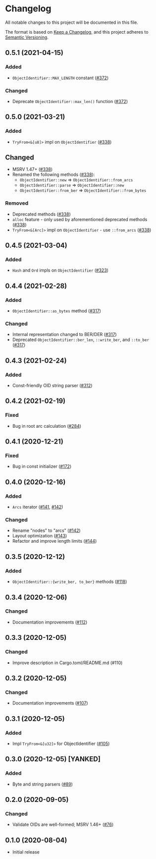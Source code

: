 # Changelog
All notable changes to this project will be documented in this file.

The format is based on [Keep a Changelog](https://keepachangelog.com/en/1.0.0/),
and this project adheres to [Semantic Versioning](https://semver.org/spec/v2.0.0.html).

## 0.5.1 (2021-04-15)
### Added
- `ObjectIdentifier::MAX_LENGTH` constant ([#372])

### Changed
- Deprecate `ObjectIdentifier::max_len()` function ([#372])

[#372]: https://github.com/RustCrypto/utils/pull/372

## 0.5.0 (2021-03-21)
### Added
- `TryFrom<&[u8]>` impl on `ObjectIdentifier` ([#338])

## Changed
- MSRV 1.47+ ([#338])
- Renamed the following methods ([#338]):
  - `ObjectIdentifier::new` => `ObjectIdentifier::from_arcs`
  - `ObjectIdentifier::parse` => `ObjectIdentifier::new`
  - `ObjectIdentifier::from_ber` => `ObjectIdentifier::from_bytes`

### Removed
- Deprecated methods ([#338])
- `alloc` feature - only used by aforementioned deprecated methods ([#338])
- `TryFrom<&[Arc]>` impl on `ObjectIdentifier` - use `::from_arcs` ([#338])

[#338]: https://github.com/RustCrypto/utils/pull/338

## 0.4.5 (2021-03-04)
### Added
- `Hash` and `Ord` impls on `ObjectIdentifier` ([#323])

[#323]: https://github.com/RustCrypto/utils/pull/323

## 0.4.4 (2021-02-28)
### Added
- `ObjectIdentifier::as_bytes` method ([#317])

### Changed
- Internal representation changed to BER/DER ([#317])
- Deprecated `ObjectIdentifier::ber_len`, `::write_ber`, and `::to_ber` ([#317])

[#317]: https://github.com/RustCrypto/utils/pull/317

## 0.4.3 (2021-02-24)
### Added
- Const-friendly OID string parser ([#312])

[#312]: https://github.com/RustCrypto/utils/pull/312

## 0.4.2 (2021-02-19)
### Fixed
- Bug in root arc calculation ([#284])

[#284]: https://github.com/RustCrypto/utils/pull/284

## 0.4.1 (2020-12-21)
### Fixed
- Bug in const initializer ([#172])

[#172]: https://github.com/RustCrypto/utils/pull/172

## 0.4.0 (2020-12-16)
### Added
- `Arcs` iterator ([#141], [#142])

### Changed
- Rename "nodes" to "arcs" ([#142])
- Layout optimization ([#143])
- Refactor and improve length limits ([#144])

[#144]: https://github.com/RustCrypto/utils/pull/144
[#143]: https://github.com/RustCrypto/utils/pull/143
[#142]: https://github.com/RustCrypto/utils/pull/142
[#141]: https://github.com/RustCrypto/utils/pull/141

## 0.3.5 (2020-12-12)
### Added
- `ObjectIdentifier::{write_ber, to_ber}` methods ([#118])

[#118]: https://github.com/RustCrypto/utils/pull/118

## 0.3.4 (2020-12-06)
### Changed
- Documentation improvements ([#112])

[#112]: https://github.com/RustCrypto/utils/pull/110

## 0.3.3 (2020-12-05)
### Changed
- Improve description in Cargo.toml/README.md (#110)

[#110]: https://github.com/RustCrypto/utils/pull/110

## 0.3.2 (2020-12-05)
### Changed
- Documentation improvements ([#107])

[#107]: https://github.com/RustCrypto/utils/pull/107

## 0.3.1 (2020-12-05)
### Added
- Impl `TryFrom<&[u32]>` for ObjectIdentifier ([#105])

[#105]: https://github.com/RustCrypto/utils/pull/105

## 0.3.0 (2020-12-05) [YANKED]
### Added
- Byte and string parsers ([#89])

[#89]: https://github.com/RustCrypto/utils/pull/89

## 0.2.0 (2020-09-05)
### Changed
- Validate OIDs are well-formed; MSRV 1.46+ ([#76])

[#76]: https://github.com/RustCrypto/utils/pull/76

## 0.1.0 (2020-08-04)
- Initial release
